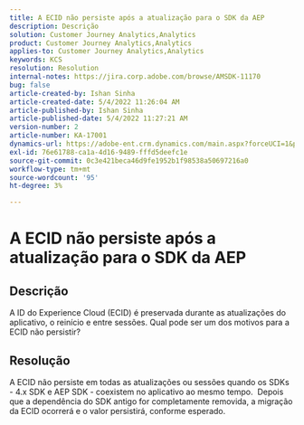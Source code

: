 ```yaml
---
title: A ECID não persiste após a atualização para o SDK da AEP
description: Descrição
solution: Customer Journey Analytics,Analytics
product: Customer Journey Analytics,Analytics
applies-to: Customer Journey Analytics,Analytics
keywords: KCS
resolution: Resolution
internal-notes: https://jira.corp.adobe.com/browse/AMSDK-11170
bug: false
article-created-by: Ishan Sinha
article-created-date: 5/4/2022 11:26:04 AM
article-published-by: Ishan Sinha
article-published-date: 5/4/2022 11:27:21 AM
version-number: 2
article-number: KA-17001
dynamics-url: https://adobe-ent.crm.dynamics.com/main.aspx?forceUCI=1&pagetype=entityrecord&etn=knowledgearticle&id=709275fb-9ccb-ec11-a7b5-6045bd00db25
exl-id: 76e61788-ca1a-4d16-9489-fffd5deefc1e
source-git-commit: 0c3e421beca46d9fe1952b1f98538a50697216a0
workflow-type: tm+mt
source-wordcount: '95'
ht-degree: 3%

---
```


# A ECID não persiste após a atualização para o SDK da AEP

## Descrição


A ID do Experience Cloud (ECID) é preservada durante as atualizações do aplicativo, o reinício e entre sessões. Qual pode ser um dos motivos para a ECID não persistir?


## Resolução


A ECID não persiste em todas as atualizações ou sessões quando os SDKs - 4.x SDK e AEP SDK - coexistem no aplicativo ao mesmo tempo.  Depois que a dependência do SDK antigo for completamente removida, a migração da ECID ocorrerá e o valor persistirá, conforme esperado.
